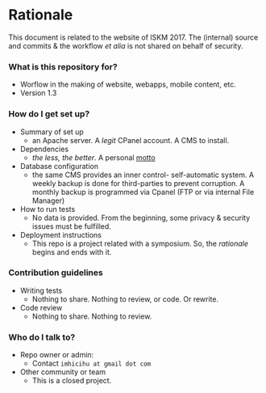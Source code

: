 # Rationale #

This document is related to the website of ISKM 2017. The (internal) source and commits & the workflow _et alia_ is not shared on behalf of security.

### What is this repository for? ###

* Worflow in the making of website, webapps, mobile content, etc.
* Version 1.3

### How do I get set up? ###

* Summary of set up
     - an Apache server. A _legit_ CPanel account. A CMS to install. 
* Dependencies
     - _the less, the better_. A personal [motto](http://dictionary.cambridge.org/es/diccionario/ingles/motto)
* Database configuration
     - the same CMS provides an inner control- self-automatic system. A weekly backup is done for third-parties to prevent corruption. A monthly backup is programmed via Cpanel (FTP or via internal File Manager)
* How to run tests
     - No data is provided. From the beginning, some privacy & security issues must be fulfilled.
* Deployment instructions
     - This repo is a project related with a symposium. So, the _rationale_ begins and ends with it.

### Contribution guidelines ###

* Writing tests
     - Nothing to share. Nothing to review, or code. Or rewrite.
* Code review
     - Nothing to share. Nothing to review.

### Who do I talk to? ###

* Repo owner or admin:
     - Contact `imhicihu at gmail dot com`
* Other community or team 
     - This is a closed project.